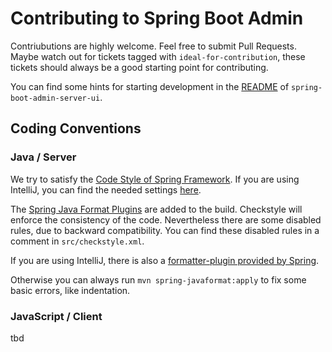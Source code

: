 # Contributing to Spring Boot Admin

Contriubutions are highly welcome. Feel free to submit Pull Requests. Maybe watch out for tickets tagged with `ideal-for-contribution`, these tickets should always be a good starting point for contributing.   

You can find some hints for starting development in the [README](spring-boot-admin-server-ui/README.md) of `spring-boot-admin-server-ui`.

## Coding Conventions
### Java / Server
We try to satisfy the [Code Style of Spring Framework](https://github.com/spring-projects/spring-framework/wiki/Code-Style). If you are using IntelliJ, you can find the needed settings [here](https://github.com/spring-projects/spring-framework/wiki/IntelliJ-IDEA-Editor-Settings).

The [Spring Java Format Plugins](https://github.com/spring-io/spring-javaformat) are added to the build. Checkstyle will enforce the consistency of the code. Nevertheless there are some disabled rules, due to backward compatibility. You can find these disabled rules in a comment in `src/checkstyle.xml`.

If you are using IntelliJ, there is also a [formatter-plugin provided by Spring](https://github.com/spring-io/spring-javaformat#intellij-idea).

Otherwise you can always run `mvn spring-javaformat:apply` to fix some basic errors, like indentation.

### JavaScript / Client
tbd
